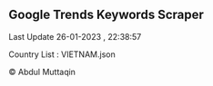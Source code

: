 

## Google Trends Keywords Scraper 
 
Last Update 26-01-2023 , 22:38:57

Country List :
VIETNAM.json



© Abdul Muttaqin 
